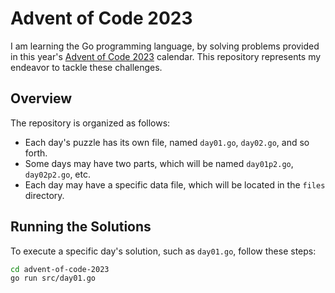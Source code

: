 # Advent of Code 2023
I am learning the Go programming language, by solving problems provided in this year's [Advent of Code 2023](https://adventofcode.com/2023) calendar. This repository represents my endeavor to tackle these challenges.

## Overview
The repository is organized as follows:

- Each day's puzzle has its own file, named `day01.go`, `day02.go`, and so forth. 
- Some days may have two parts, which will be named `day01p2.go`, `day02p2.go`, etc.
- Each day may have a specific data file, which will be located in the `files` directory.

## Running the Solutions

To execute a specific day's solution, such as `day01.go`, follow these steps:

```bash
cd advent-of-code-2023
go run src/day01.go